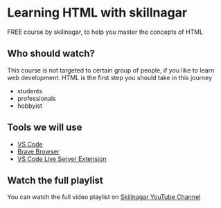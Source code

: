 # Learning HTML with skillnagar

FREE course by skillnagar, to help you master the concepts of HTML

## Who should watch?
This course is not targeted to certain group of people, if you like to learn web development. HTML is the first step you should take in this journey
- students
- professionals
- hobbyist

## Tools we will use
- [VS Code](https://code.visualstudio.com/download)
- [Brave Browser](https://brave.com/en-in/download/)
- [VS Code Live Server Extension](https://marketplace.visualstudio.com/items?itemName=ritwickdey.LiveServer)

## Watch the full playlist
You can watch the full video playlist on [Skillnagar YouTube Channel](https://youtube.com/@skillnagar)